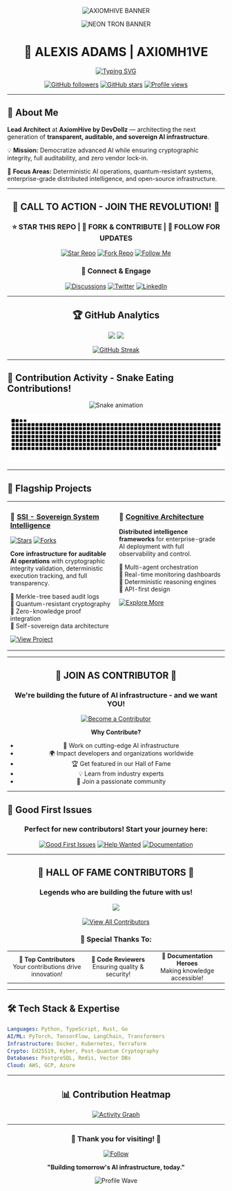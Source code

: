 <div align="center">

<!-- LARGE PINK BANNER/BADGE AT TOP -->
![AXIOMHIVE BANNER](https://img.shields.io/badge/🌟%20AXI0MH1VE-Building%20The%20Future%20of%20Sovereign%20AI-FF1493?style=for-the-badge&labelColor=FF69B4&logoColor=white)

![NEON TRON BANNER](https://user-gen-media-assets.s3.amazonaws.com/seedream_images/4feebc39-e63c-4375-b54c-d7bcb7b7985e.png)

# 🌌 ALEXIS ADAMS | AXI0MH1VE

[![Typing SVG](https://readme-typing-svg.demolab.com?font=Fira+Code&weight=700&size=28&duration=3000&pause=1000&color=FF1493&center=true&vCenter=true&width=800&lines=Lead+Architect+%7C+AI+Infrastructure+Pioneer;Building+Sovereign%2C+Auditable+AI+Systems;Quantum-Secure+Cognitive+Architecture)](https://github.com/AXI0MH1VE)

<!-- DYNAMIC SOCIAL BADGES -->
[![GitHub followers](https://img.shields.io/github/followers/AXI0MH1VE?style=for-the-badge&logo=github&label=Followers&color=FF1493&labelColor=C71585)](https://github.com/AXI0MH1VE?tab=followers)
[![GitHub stars](https://img.shields.io/github/stars/AXI0MH1VE?style=for-the-badge&logo=github&label=Stars&color=FFD700&labelColor=FF69B4)](https://github.com/AXI0MH1VE?tab=repositories)
[![Profile views](https://komarev.com/ghpvc/?username=AXI0MH1VE&style=for-the-badge&color=FF1493)](https://github.com/AXI0MH1VE)

</div>

---

## 👋 **About Me**

**Lead Architect** at **AxiomHive by DevDollz** — architecting the next generation of **transparent, auditable, and sovereign AI infrastructure**. 

💡 **Mission:** Democratize advanced AI while ensuring cryptographic integrity, full auditability, and zero vendor lock-in.

🎯 **Focus Areas:** Deterministic AI operations, quantum-resistant systems, enterprise-grade distributed intelligence, and open-source infrastructure.

---

<div align="center">

## 💖 **CALL TO ACTION - JOIN THE REVOLUTION!** 💖

### ⭐ **STAR THIS REPO** | 🍴 **FORK & CONTRIBUTE** | 👀 **FOLLOW FOR UPDATES**

[![Star Repo](https://img.shields.io/badge/⭐%20STAR%20THIS%20REPO-FF1493?style=for-the-badge&logo=github&logoColor=white)](https://github.com/AXI0MH1VE)
[![Fork Repo](https://img.shields.io/badge/🍴%20FORK%20THIS%20REPO-FF69B4?style=for-the-badge&logo=github&logoColor=white)](https://github.com/AXI0MH1VE/AXI0MH1VE/fork)
[![Follow Me](https://img.shields.io/badge/👤%20FOLLOW%20ME-C71585?style=for-the-badge&logo=github&logoColor=white)](https://github.com/AXI0MH1VE)

### 🔗 **Connect & Engage**

[![Discussions](https://img.shields.io/badge/💬%20GitHub%20Discussions-FF1493?style=for-the-badge&logo=github&logoColor=white)](https://github.com/AXI0MH1VE/AXI0MH1VE/discussions)
[![Twitter](https://img.shields.io/badge/🐦%20Twitter-FF69B4?style=for-the-badge&logo=twitter&logoColor=white)](https://twitter.com)
[![LinkedIn](https://img.shields.io/badge/💼%20LinkedIn-C71585?style=for-the-badge&logo=linkedin&logoColor=white)](https://linkedin.com)

</div>

---

<div align="center">

## 🏆 **GitHub Analytics**

<img height="180em" src="https://github-readme-stats.vercel.app/api?username=AXI0MH1VE&show_icons=true&theme=radical&include_all_commits=true&count_private=true&border_radius=10&hide_border=true&title_color=FF1493&icon_color=FF69B4&text_color=C9D1D9&bg_color=0D1117"/>
<img height="180em" src="https://github-readme-stats.vercel.app/api/top-langs/?username=AXI0MH1VE&layout=compact&theme=radical&border_radius=10&hide_border=true&title_color=FF1493&text_color=C9D1D9&bg_color=0D1117"/>

[![GitHub Streak](https://streak-stats.demolab.com?user=AXI0MH1VE&theme=radical&hide_border=true&border_radius=10&date_format=M%20j%5B%2C%20Y%5D&ring=FF1493&fire=FF69B4&currStreakLabel=FF1493)](https://github.com/AXI0MH1VE)

</div>

---

## 🐍 **Contribution Activity - Snake Eating Contributions!**

<div align="center">

![Snake animation](https://raw.githubusercontent.com/AXI0MH1VE/AXI0MH1VE/output/github-contribution-grid-snake-dark.svg)

<!-- Alternative: Use Platane's Snake SVG -->
![GitHub Contribution Snake](https://raw.githubusercontent.com/Platane/snk/output/github-contribution-grid-snake-dark.svg)

</div>

---

## 🚀 **Flagship Projects**

<table>
<tr>
<td width="50%" valign="top">

### 🔐 [**SSI - Sovereign System Intelligence**](https://github.com/AXI0MH1VE/SSI)

[![Stars](https://img.shields.io/github/stars/AXI0MH1VE/SSI?style=social)](https://github.com/AXI0MH1VE/SSI/stargazers)
[![Forks](https://img.shields.io/github/forks/AXI0MH1VE/SSI?style=social)](https://github.com/AXI0MH1VE/SSI/network/members)

**Core infrastructure for auditable AI operations** with cryptographic integrity validation, deterministic execution tracking, and full transparency.

🔹 Merkle-tree based audit logs  
🔹 Quantum-resistant cryptography  
🔹 Zero-knowledge proof integration  
🔹 Self-sovereign data architecture

[![View Project](https://img.shields.io/badge/VIEW%20PROJECT-FF1493?style=for-the-badge&logo=github&logoColor=white)](https://github.com/AXI0MH1VE/SSI)

</td>
<td width="50%" valign="top">

### 🧠 [**Cognitive Architecture**](https://github.com/AXI0MH1VE)

**Distributed intelligence frameworks** for enterprise-grade AI deployment with full observability and control.

🔹 Multi-agent orchestration  
🔹 Real-time monitoring dashboards  
🔹 Deterministic reasoning engines  
🔹 API-first design

[![Explore More](https://img.shields.io/badge/EXPLORE%20MORE-FF69B4?style=for-the-badge&logo=github&logoColor=white)](https://github.com/AXI0MH1VE?tab=repositories)

</td>
</tr>
</table>

---

<div align="center">

## 💖 **JOIN AS CONTRIBUTOR** 💖

### We're building the future of AI infrastructure - and we want YOU!

[![Become a Contributor](https://img.shields.io/badge/🌟%20BECOME%20A%20CONTRIBUTOR-FF1493?style=for-the-badge&logo=github&logoColor=white)](https://github.com/AXI0MH1VE/AXI0MH1VE/blob/main/CONTRIBUTING.md)

**Why Contribute?**
- 🚀 Work on cutting-edge AI infrastructure
- 🌍 Impact developers and organizations worldwide
- 🏆 Get featured in our Hall of Fame
- 💡 Learn from industry experts
- 🤝 Join a passionate community

</div>

---

## 🎯 **Good First Issues**

<div align="center">

### Perfect for new contributors! Start your journey here:

[![Good First Issues](https://img.shields.io/badge/🔰%20GOOD%20FIRST%20ISSUES-C71585?style=for-the-badge&logo=github&logoColor=white)](https://github.com/search?q=user%3AAXI0MH1VE+label%3A%22good+first+issue%22+state%3Aopen&type=Issues)
[![Help Wanted](https://img.shields.io/badge/🆘%20HELP%20WANTED-FF69B4?style=for-the-badge&logo=github&logoColor=white)](https://github.com/search?q=user%3AAXI0MH1VE+label%3A%22help+wanted%22+state%3Aopen&type=Issues)
[![Documentation](https://img.shields.io/badge/📚%20DOCUMENTATION-FF1493?style=for-the-badge&logo=github&logoColor=white)](https://github.com/search?q=user%3AAXI0MH1VE+label%3Adocumentation+state%3Aopen&type=Issues)

</div>

---

<div align="center">

## 🏅 **HALL OF FAME CONTRIBUTORS** 🏅

### Legends who are building the future with us!

<a href="https://github.com/AXI0MH1VE/AXI0MH1VE/graphs/contributors">
  <img src="https://contrib.rocks/image?repo=AXI0MH1VE/AXI0MH1VE&max=100&columns=10" />
</a>

[![View All Contributors](https://img.shields.io/badge/👥%20VIEW%20ALL%20CONTRIBUTORS-FF1493?style=for-the-badge&logo=github&logoColor=white)](https://github.com/AXI0MH1VE/AXI0MH1VE/graphs/contributors)

### 💝 Special Thanks To:

<table>
<tr>
<td align="center">
<b>🌟 Top Contributors</b><br/>
Your contributions drive innovation!
</td>
<td align="center">
<b>💎 Code Reviewers</b><br/>
Ensuring quality & security!
</td>
<td align="center">
<b>📖 Documentation Heroes</b><br/>
Making knowledge accessible!
</td>
</tr>
</table>

</div>

---

## 🛠️ **Tech Stack & Expertise**

```yaml
Languages: Python, TypeScript, Rust, Go
AI/ML: PyTorch, TensorFlow, LangChain, Transformers
Infrastructure: Docker, Kubernetes, Terraform
Crypto: Ed25519, Kyber, Post-Quantum Cryptography
Databases: PostgreSQL, Redis, Vector DBs
Cloud: AWS, GCP, Azure
```

---

<div align="center">

## 📊 **Contribution Heatmap**

[![Activity Graph](https://github-readme-activity-graph.vercel.app/graph?username=AXI0MH1VE&theme=react-dark&bg_color=0D1117&color=FF1493&line=FF69B4&point=FFD700&area=true&hide_border=true)](https://github.com/AXI0MH1VE)

</div>

---

<div align="center">

### 💖 **Thank you for visiting!** 💖

[![Follow](https://img.shields.io/badge/⭐%20Follow%20for%20more%20updates!-FF1493?style=for-the-badge&logo=github&logoColor=white)](https://github.com/AXI0MH1VE)

**"Building tomorrow's AI infrastructure, today."**

![Profile Wave](https://capsule-render.vercel.app/api?type=waving&color=FF1493&height=100&section=footer)

</div>
